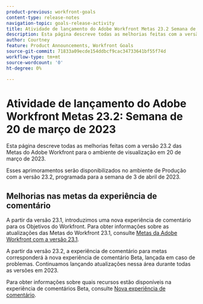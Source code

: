 ```yaml
---
product-previous: workfront-goals
content-type: release-notes
navigation-topic: goals-release-activity
title: Atividade de lançamento do Adobe Workfront Metas 23.2 Semana de 20 de março de 2023
description: Esta página descreve todas as melhorias feitas com a versão 23.2 das Metas do Adobe Workfront para o ambiente de Visualização. Esses aprimoramentos serão disponibilizados no ambiente de Produção na semana de 20 de março de 2023.
author: Courtney
feature: Product Announcements, Workfront Goals
source-git-commit: 71833a09ecde154ddbcf9cac34733641bf55f74d
workflow-type: tm+mt
source-wordcount: '0'
ht-degree: 0%

---
```


# Atividade de lançamento do Adobe Workfront Metas 23.2: Semana de 20 de março de 2023

Esta página descreve todas as melhorias feitas com a versão 23.2 das Metas do Adobe Workfront para o ambiente de visualização em 20 de março de 2023.

Esses aprimoramentos serão disponibilizados no ambiente de Produção com a versão 23.2, programada para a semana de 3 de abril de 2023.

## Melhorias nas metas da experiência de comentário

A partir da versão 23.1, introduzimos uma nova experiência de comentário para os Objetivos do Workfront. Para obter informações sobre as atualizações das Metas do Workfront 23.1, consulte [Metas da Adobe Workfront com a versão 23.1](/help/quicksilver/product-announcements/product-releases/goals-release-activity/goals-23-1-release/goals-23-1-release.md).

A partir da versão 23.2, a experiência de comentário para metas corresponderá à nova experiência de comentário Beta, lançada em caso de problemas. Continuamos lançando atualizações nessa área durante todas as versões em 2023.

Para obter informações sobre quais recursos estão disponíveis na experiência de comentários Beta, consulte [Nova experiência de comentário](/help/quicksilver/workfront-basics/updating-work-items-and-viewing-updates/unified-commenting-experience.md).